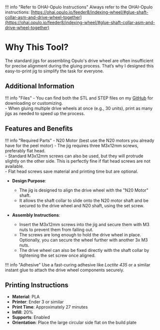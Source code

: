 !!! info "Refer to OHAI-Opulo Instructions"
    Always refer to the OHAI-Opulo instructions: [https://ohai.opulo.io/feeder8/indexing-wheel/#glue-shaft-collar-asm-and-drive-wheel-together](https://ohai.opulo.io/feeder8/indexing-wheel/#glue-shaft-collar-asm-and-drive-wheel-together)


# Why This Tool?

The standard jigs for assembling Opulo's drive wheel are often insufficient for precise alignment during the gluing process. That’s why I designed this easy-to-print jig to simplify the task for everyone.


## Additional Information

!!! info "Files"
    - You can find both the STL and STEP files on my [GitHub](https://github.com/Technolitix/shaft-aligment-jig.git) for downloading or customizing.  
    - When gluing multiple drive wheels at once (e.g., 30 units), print as many jigs as needed to speed up the process.


## Features and Benefits

!!! info "Required Parts"
    - N20 Motor (best use the N20 motors you already have for the peel motor)
    - The jig requires three M3x12mm screws, preferably flat head.  
    - Standard M3x12mm screws can also be used, but they will protrude slightly on the other side. This is perfectly fine if flat head screws are not available.  
    - Flat head screws save material and printing time but are optional.

- **Design Purpose**:  
  - The jig is designed to align the drive wheel with the "N20 Motor" shaft.  
  - It allows the shaft collar to slide onto the N20 motor shaft and be secured to the drive wheel and N20 shaft, using the set screw.

- **Assembly Instructions**:  
  - Insert the M3x12mm screws into the jig and secure them with M3 nuts to prevent them from falling out.  
  - The screws are long enough to hold the drive wheel in place. Optionally, you can secure the wheel further with another 3x M3 nuts.  
  - The drive wheel can also be fixed directly with the shaft collar by tightening the set screw once aligned.

!!! info "Adhesive"
    Use a fast-curing adhesive like *Loctite 435* or a similar instant glue to attach the drive wheel components securely.

## Printing Instructions

- **Material**: PLA  
- **Printer**: Ender 3 or similar  
- **Print Time**: Approximately 27 minutes  
- **Infill**: 20%  
- **Supports**: Enabled  
- **Orientation**: Place the large circular side flat on the build plate
